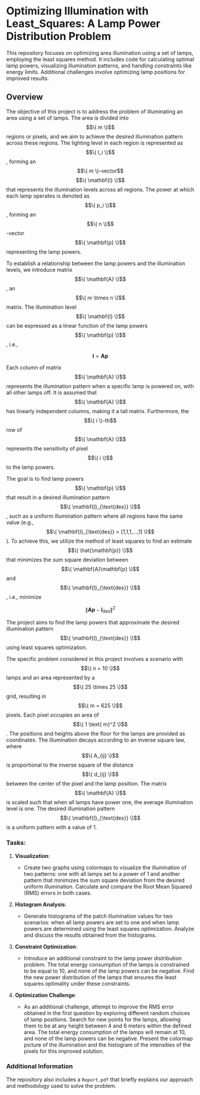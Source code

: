 # Optimizing Illumination with Least_Squares: A Lamp Power Distribution Problem
This repository focuses on optimizing area illumination using a set of lamps, employing the least squares method. It includes code for calculating optimal lamp powers, visualizing illumination patterns, and handling constraints like energy limits. Additional challenges involve optimizing lamp positions for improved results.

## Overview

The objective of this project is to address the problem of illuminating an area using a set of lamps. The area is divided into $$\( m \)$$ regions or pixels, and we aim to achieve the desired illumination pattern across these regions. The lighting level in each region is represented as $$\( l_i \)$$, forming an $$\( m \)-vector$$ $$\( \mathbf{l} \)$$ that represents the illumination levels across all regions. The power at which each lamp operates is denoted as $$\( p_i \)$$, forming an $$\( n \)$$-vector $$\( \mathbf{p} \)$$ representing the lamp powers.

To establish a relationship between the lamp powers and the illumination levels, we introduce matrix $$\( \mathbf{A} \)$$, an $$\( m \times n \)$$ matrix. The illumination level $$\( \mathbf{l} \)$$ can be expressed as a linear function of the lamp powers $$\( \mathbf{p} \)$$, i.e., 

$$
\mathbf{l} = \mathbf{A}\mathbf{p}
$$

Each column of matrix $$\( \mathbf{A} \)$$ represents the illumination pattern when a specific lamp is powered on, with all other lamps off. It is assumed that $$\( \mathbf{A} \)$$ has linearly independent columns, making it a tall matrix. Furthermore, the $$\( i \)-th$$ row of $$\( \mathbf{A} \)$$ represents the sensitivity of pixel $$\( i \)$$ to the lamp powers.

The goal is to find lamp powers $$\( \mathbf{p} \)$$ that result in a desired illumination pattern $$\( \mathbf{l}_{\text{des}} \)$$, such as a uniform illumination pattern where all regions have the same value (e.g., $$\( \mathbf{l}_{\text{des}} = [1,1,1,...,1] \)$$). To achieve this, we utilize the method of least squares to find an estimate $$\( \hat{\mathbf{p}} \)$$ that minimizes the sum square deviation between $$\( \mathbf{A}\mathbf{p} \)$$ and $$\( \mathbf{l}_{\text{des}} \)$$, i.e., minimize 

$$
\| \mathbf{A}\mathbf{p} - \mathbf{l}_{\text{des}} \|^2
$$

The project aims to find the lamp powers that approximate the desired illumination pattern $$\( \mathbf{l}_{\text{des}} \)$$ using least squares optimization.

The specific problem considered in this project involves a scenario with $$\( n = 10 \)$$ lamps and an area represented by a $$\( 25 \times 25 \)$$ grid, resulting in $$\( m = 625 \)$$ pixels. Each pixel occupies an area of $$\( 1 \text{ m}^2 \)$$. The positions and heights above the floor for the lamps are provided as coordinates. The illumination decays according to an inverse square law, where $$\( A_{ij} \)$$ is proportional to the inverse square of the distance $$\( d_{ij} \)$$ between the center of the pixel and the lamp position. The matrix $$\( \mathbf{A} \)$$ is scaled such that when all lamps have power one, the average illumination level is one. The desired illumination pattern $$\( \mathbf{l}_{\text{des}} \)$$ is a uniform pattern with a value of 1.

### Tasks:

1. **Visualization**:
   - Create two graphs using colormaps to visualize the illumination of two patterns: one with all lamps set to a power of 1 and another pattern that minimizes the sum square deviation from the desired uniform illumination. Calculate and compare the Root Mean Squared (RMS) errors in both cases.

2. **Histogram Analysis**:
   - Generate histograms of the patch illumination values for two scenarios: when all lamp powers are set to one and when lamp powers are determined using the least squares optimization. Analyze and discuss the results obtained from the histograms.

3. **Constraint Optimization**:
   - Introduce an additional constraint to the lamp power distribution problem. The total energy consumption of the lamps is constrained to be equal to 10, and none of the lamp powers can be negative. Find the new power distribution of the lamps that ensures the least squares optimality under these constraints.

4. **Optimization Challenge**:
   - As an additional challenge, attempt to improve the RMS error obtained in the first question by exploring different random choices of lamp positions. Search for new points for the lamps, allowing them to be at any height between 4 and 6 meters within the defined area. The total energy consumption of the lamps will remain at 10, and none of the lamp powers can be negative. Present the colormap picture of the illumination and the histogram of the intensities of the pixels for this improved solution.


### Additional Information

The repository also includes a `Report.pdf` that briefly explains our approach and methodology used to solve the problem.

